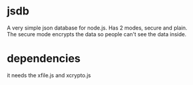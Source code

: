 # jsdb
A very simple json database for node.js. Has 2 modes, secure and plain. The secure mode encrypts the data so people can't see the data inside.

# dependencies
it needs the xfile.js and xcrypto.js
